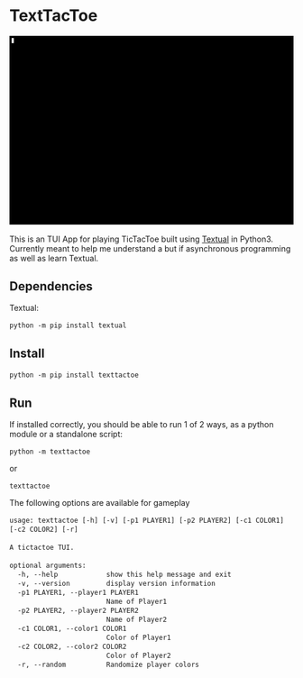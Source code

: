 # TextTacToe

![View Of TextTacToe](img/TextTacToe.gif)

This is an TUI App for playing TicTacToe built using [Textual](https://github.com/willmcgugan/textual/) in Python3. Currently meant to help me understand a but if asynchronous programming as well as learn Textual.

## Dependencies

Textual:
```
python -m pip install textual 
```

## Install

```
python -m pip install texttactoe
```
## Run

If installed correctly, you should be able to run 1 of 2 ways, as a python module or a standalone script:

```
python -m texttactoe
```
or
```
texttactoe
```
 The following options are available for gameplay
```
usage: texttactoe [-h] [-v] [-p1 PLAYER1] [-p2 PLAYER2] [-c1 COLOR1] [-c2 COLOR2] [-r]

A tictactoe TUI.

optional arguments:
  -h, --help            show this help message and exit
  -v, --version         display version information
  -p1 PLAYER1, --player1 PLAYER1
                        Name of Player1
  -p2 PLAYER2, --player2 PLAYER2
                        Name of Player2
  -c1 COLOR1, --color1 COLOR1
                        Color of Player1
  -c2 COLOR2, --color2 COLOR2
                        Color of Player2
  -r, --random          Randomize player colors
```